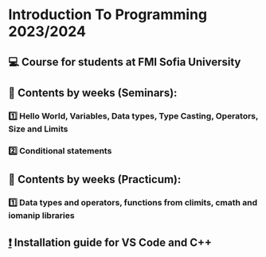 # Introduction To Programming 2023/2024
## :computer: Course for students at FMI Sofia University

## :pushpin: Contents by weeks (Seminars):
### [:one:](https://github.com/KrashM/Introduction_To_Programming/tree/main/Seminars/Week%2001) Hello World, Variables, Data types, Type Casting, Operators, Size and Limits
### [:two:](https://github.com/KrashM/Introduction_To_Programming/tree/main/Seminars/Week%2002) Conditional statements

## :pushpin: Contents by weeks (Practicum):
### [:one:](https://github.com/KrashM/Introduction_To_Programming/tree/main/Practicum/Week%2001) Data types and operators, functions from climits, cmath and iomanip libraries

## [:exclamation:](https://github.com/KrashM/Introduction_To_Programming/blob/main/Utils/InstallationGuide.md) Installation guide for VS Code and C++